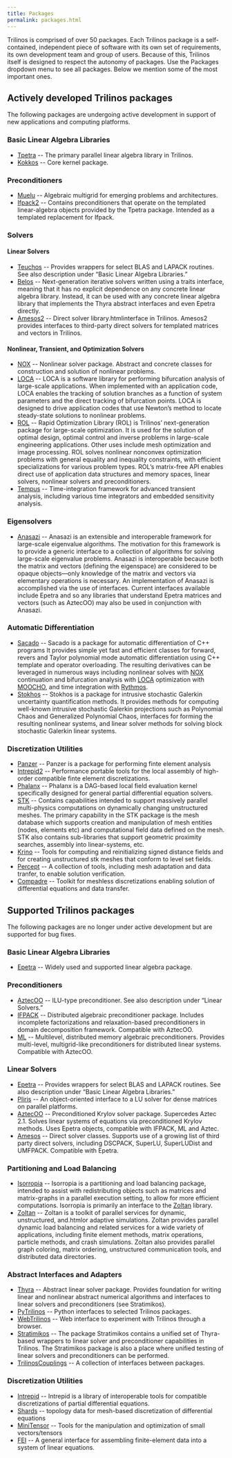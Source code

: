 ```yaml
---
title: Packages
permalink: packages.html
---
```


Trilinos is comprised of over 50 packages. Each Trilinos package is a self-contained, independent piece of software with its own set of requirements, its own development team and group of users. Because of this, Trilinos itself is designed to respect the autonomy of packages.  Use the Packages dropdown menu to see all packages. Below we mention some of the most important ones.

## Actively developed Trilinos packages
The following packages are undergoing active development in support of new applications and computing platforms.

### Basic Linear Algebra Libraries
- [Tpetra](tpetra.html "Tpetra") -- The primary parallel linear algebra library in Trilinos.
- [Kokkos](kokkos.html "Kokkos") -- Core kernel package.

### Preconditioners
- [Muelu](muelu.html "Muelu") -- Algebraic multigrid for emerging problems and architectures.
- [Ifpack2](ifpack2.html "Ifpack2") -- Contains preconditioners that operate on the templated linear-algebra objects provided by the Tpetra package. Intended as a templated replacement for Ifpack.

### Solvers

#### Linear Solvers

- [Teuchos](teuchos.html "Teuchos") -- Provides wrappers for select BLAS and LAPACK routines. See also description under “Basic Linear Algebra Libraries.”
- [Belos](belos.html "Belos") -- Next-generation iterative solvers written using a traits interface, meaning that it has no explicit dependence on any concrete linear algebra library. Instead, it can be used with any concrete linear algebra library that implements the Thyra abstract interfaces and even Epetra directly.
- [Amesos2](amesos2.html "Amesos2") -- Direct solver library.htmlinterface in Trilinos. Amesos2 provides interfaces to third-party direct solvers for templated matrices and vectors in Trilinos.

#### Nonlinear, Transient, and Optimization Solvers

- [NOX](nox_and_loca.html "NOX and LOCA") -- Nonlinear solver package. Abstract and concrete classes for construction and solution of nonlinear problems.
- [LOCA](nox_and_loca.html "NOX and LOCA") -- LOCA is a software library for performing bifurcation analysis of large-scale applications. When implemented with an application code, LOCA enables the tracking of solution branches as a function of system parameters and the direct tracking of bifurcation points. LOCA is designed to drive application codes that use Newton’s method to locate steady-state solutions to nonlinear problems.
- [ROL](rol "Rapid Optimization Library (ROL)") -- Rapid Optimization Library (ROL) is Trilinos’ next-generation package for large-scale optimization. It is used for the solution of optimal design, optimal control and inverse problems in large-scale engineering applications. Other uses include mesh optimization and image processing. ROL solves nonlinear nonconvex optimization problems with general equality and inequality constraints, with efficient specializations for various problem types. ROL’s matrix-free API enables direct use of application data structures and memory spaces, linear solvers, nonlinear solvers and preconditioners.
- [Tempus](tempus.html "Tempus") -- Time-integration framework for advanced transient analysis, including various time integrators and embedded sensitivity analysis.

### Eigensolvers

- [Anasazi](anasazi.html "Anasazi") -- Anasazi is an extensible and interoperable framework for large-scale eigenvalue algorithms. The motivation for this framework is to provide a generic interface to a collection of algorithms for solving large-scale eigenvalue problems. Anasazi is interoperable because both the matrix and vectors (defining the eigenspace) are considered to be opaque objects—only knowledge of the matrix and vectors via elementary operations is necessary. An implementation of Anasazi is accomplished via the use of interfaces. Current interfaces available include Epetra and so any libraries that understand Epetra matrices and vectors (such as AztecOO) may also be used in conjunction with Anasazi.

### Automatic Differentiation

- [Sacado](sacado.html "Sacado") -- Sacado is a package for automatic differentiation of C++ programs It provides simple yet fast and efficient classes for forward, revers and Taylor polynomial mode automatic differentiation using C++ template and operator overloading. The resulting derivatives can be leveraged in numerous ways including nonlinear solves with [NOX](nox_and_loca.html "NOX and LOCA") continuation and bifurcation analysis with [LOCA](nox_and_loca.html "NOX and LOCA") optimization with [MOOCHO](moocho.html "MOOCHO"), and time integration with [Rythmos](rythmos.html "Rythmos").
- [Stokhos](stokhos.html "Stokhos") -- Stokhos is a package for intrusive stochastic Galerkin uncertainty quantification methods. It provides methods for computing well-known intrusive stochastic Galerkin projections such as Polynomial Chaos and Generalized Polynomial Chaos, interfaces for forming the resulting nonlinear systems, and linear solver methods for solving block stochastic Galerkin linear systems.

### Discretization Utilities
- [Panzer](panzer.html "Panzer") -- Panzer is a package for performing finte element analysis
- [Intrepid2](intrepid2.html "Intrepid2") -- Performance portable tools for the local assembly of high-order compatible finte element discretizations.
- [Phalanx](phalanx.html "Phalanx") -- Phalanx is a DAG-based local field evaluation kernel specifically designed for general partial differential equation solvers.
- [STK](stk.html "STK") -- Contains capabilities intended to support massively parallel multi-physics computations on dynamically changing unstructured meshes. The primary capability in the STK package is the mesh database which supports creation and manipulation of mesh entities (nodes, elements etc) and computational field data defined on the mesh. STK also contains sub-libraries that support geometric proximity searches, assembly into linear-systems, etc.
- [Krino](krino.html "Krino") -- Tools for computing and reinitializing signed distance fields and for creating unstructured stk meshes that conform to level set fields.
- [Percept](percept.html "Percept") -- A collection of tools, including mesh adaptation and data tranfer, to enable solution verification.
- [Compadre](compadre.html "Compadre") -- Toolkit for meshless discretizations enabling solution of differential equations and data transfer. 

## Supported Trilinos packages
The following packages are no longer under active development but are supported for bug fixes.

### Basic Linear Algebra Libraries
- [Epetra](epetra.html "Epetra") -- Widely used and supported linear algebra package.

### Preconditioners
- [AztecOO](aztecoo.html "AztecOO") -- ILU-type preconditioner. See also description under “Linear Solvers.”
- [IFPACK](ifpack.html "IFPACK") -- Distributed algebraic preconditioner package. Includes incomplete factorizations and relaxation-based preconditioners in domain decomposition framework. Compatible with AztecOO.
- [ML](ml.html "MueLu") -- Multilevel, distributed memory algebraic preconditioners. Provides multi-level, multigrid-like preconditioners for distributed linear systems. Compatible with AztecOO.

### Linear Solvers

- [Epetra](epetra.html "Epetra") -- Provides wrappers for select BLAS and LAPACK routines. See also description under “Basic Linear Algebra Libraries.”
- [Pliris](pliris.html "Pliris") -- An object-oriented interface to a LU solver for dense matrices on parallel platforms.
- [AztecOO](aztecoo.html "AztecOO") -- Preconditioned Krylov solver package. Supercedes Aztec 2.1\. Solves linear systems of equations via preconditioned Krylov methods. Uses Epetra objects, compatible with IFPACK, ML and Aztec.
- [Amesos](amesos.html "Amesos") -- Direct solver classes. Supports use of a growing list of third party direct solvers, including DSCPACK, SuperLU, SuperLUDist and UMFPACK. Compatible with Epetra.

### Partitioning and Load Balancing

- [Isorropia](isorropia.html "Isorropia") -- Isorropia is a partitioning and load balancing package, intended to assist with redistributing objects such as matrices and matrix-graphs in a parallel execution setting, to allow for more efficient computations. Isorropia is primarily an interface to the [Zoltan](https://sandialabs.github.io/Zoltan/) library.
- [Zoltan](zoltan.html "Zoltan") -- Zoltan is a toolkit of parallel services for dynamic, unstructured, and.htmlor adaptive simulations. Zoltan provides parallel dynamic load balancing and related services for a wide variety of applications, including finite element methods, matrix operations, particle methods, and crash simulations. Zoltan also provides parallel graph coloring, matrix ordering, unstructured communication tools, and distributed data directories.

### Abstract Interfaces and Adapters

- [Thyra](thyra.html "Thyra") -- Abstract linear solver package. Provides foundation for writing linear and nonlinear abstract numerical algorithms and interfaces to linear solvers and preconditioners (see Stratimikos).
- [PyTrilinos](pytrilinos.html "PyTrilinos") -- Python interfaces to selected Trilinos packages.
- [WebTrilinos](web_trilinos.html "Web Trilinos") -- Web interface to experiment with Trilinos through a browser.
- [Stratimikos](stratimikos.html "Stratimikos") -- The package Stratimikos contains a unified set of Thyra-based wrappers to linear solver and preconditioner capabilities in Trilinos. The Stratimikos package is also a place where unified testing of linear solvers and preconditioners can be performed.
- [TrilinosCouplings](trilinoscouplings.html "Trilinos Couplings") -- A collection of interfaces between packages.

### Discretization Utilities

- [Intrepid](intrepid.html "Intrepid") -- Intrepid is a library of interoperable tools for compatible discretizations of partial differential equations.
- [Shards](shards.html "Shards") -- topology data for mesh-based discretization of differential equations
- [MiniTensor](minitensor.html "MiniTensor") -- Tools for the manipulation and optimization of small vectors/tensors
- [FEI](fei.html "FEI") -- A general interface for assembling finite-element data into a system of linear equations.
